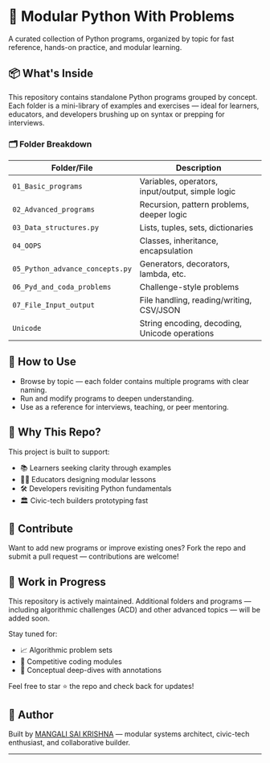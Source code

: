 
# 🧠 Modular Python With Problems

A curated collection of Python programs, organized by topic for fast reference, hands-on practice, and modular learning.

## 📦 What's Inside

This repository contains standalone Python programs grouped by concept. Each folder is a mini-library of examples and exercises — ideal for learners, educators, and developers brushing up on syntax or prepping for interviews.

### 🗂️ Folder Breakdown

| Folder/File                  | Description                                      |
|-----------------------------|--------------------------------------------------|
| `01_Basic_programs`         | Variables, operators, input/output, simple logic |
| `02_Advanced_programs`      | Recursion, pattern problems, deeper logic        |
| `03_Data_structures.py`     | Lists, tuples, sets, dictionaries                |
| `04_OOPS`                   | Classes, inheritance, encapsulation              |
| `05_Python_advance_concepts.py` | Generators, decorators, lambda, etc.         |
| `06_Pyd_and_coda_problems`  | Challenge-style problems                         |
| `07_File_Input_output`      | File handling, reading/writing, CSV/JSON         |
| `Unicode`                   | String encoding, decoding, Unicode operations    |

## 🧠 How to Use

- Browse by topic — each folder contains multiple programs with clear naming.
- Run and modify programs to deepen understanding.
- Use as a reference for interviews, teaching, or peer mentoring.

## 🎯 Why This Repo?

This project is built to support:
- 📚 Learners seeking clarity through examples
- 🧑‍🏫 Educators designing modular lessons
- 🛠️ Developers revisiting Python fundamentals
- 🏛️ Civic-tech builders prototyping fast

## 🤝 Contribute

Want to add new programs or improve existing ones? Fork the repo and submit a pull request — contributions are welcome!

## 🔧 Work in Progress

This repository is actively maintained. Additional folders and programs — including algorithmic challenges (ACD) and other advanced topics — will be added soon.

Stay tuned for:
- 📈 Algorithmic problem sets
- 🧮 Competitive coding modules
- 🧠 Conceptual deep-dives with annotations

Feel free to star ⭐ the repo and check back for updates!

## 👤 Author

Built by [MANGALI SAI KRISHNA](https://www.linkedin.com/in/mangali-sai-krishna/) — modular systems architect, civic-tech enthusiast, and collaborative builder.


---
